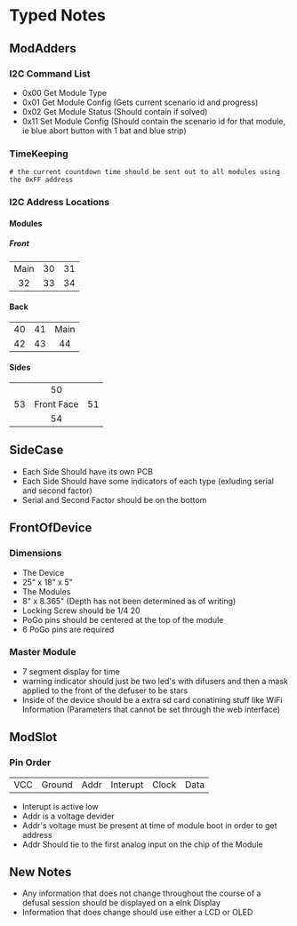 # Typed Notes
## ModAdders
### I2C Command List
 - 0x00 Get Module Type
 - 0x01 Get Module Config (Gets current scenario id and progress)
 - 0x02 Get Module Status (Should contain if solved)
 - 0x11 Set Module Config (Should contain the scenario id for that module, ie blue abort button with 1 bat and blue strip)
### TimeKeeping
    # the current countdown time should be sent out to all modules using the 0xFF address
### I2C Address Locations
#### Modules
##### Front
| | | |
|:-:|:-:|:-:|
| Main | 30 | 31 |
| 32 | 33 | 34 |
#### Back
| | | |
|:-:|:-:|:-:|
| 40 | 41 | Main |
| 42 | 43 | 44 |
#### Sides
| | | |
|:-:|:-:|:-:|
||50||
|53| Front Face | 51|
|| 54 ||
## SideCase
 - Each Side Should have its own PCB
 - Each Side Should have some indicators of each type (exluding serial and second factor)
 - Serial and Second Factor should be on the bottom
## FrontOfDevice
### Dimensions
 - The Device
  - 25" x 18" x 5"
 - The Modules
  - 8" x 8.365" (Depth has not been determined as of writing)
  - Locking Screw should be 1/4 20
  - PoGo pins should be centered at the top of the module
  - 6 PoGo pins are required
### Master Module
 - 7 segment display for time
 - warning indicator should just be two led's with difusers and then a mask applied to the front of the defuser to be stars
 - Inside of the device should be a extra sd card conatining stuff like WiFi Information (Parameters that cannot be set through the web interface)
## ModSlot
### Pin Order
| | | | | | |
|:-:|:-:|:-:|:-:|:-:|:-:|
|VCC|Ground|Addr|Interupt|Clock|Data|
 - Interupt is active low
 - Addr is a voltage devider
 - Addr's voltage must be present at time of module boot in order to get address
 - Addr Should tie to the first analog input on the chip of the Module
## New Notes
- Any information that does not change throughout the course of a defusal session should be displayed on a eInk Display
- Information that does change should use either a LCD or OLED

